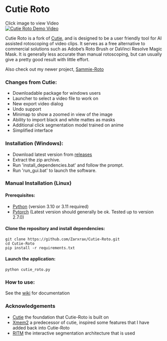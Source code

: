 # Cutie Roto
Click image to view Video  
[![Cutie Roto Demo Video](http://img.youtube.com/vi/ZaC1lltmWxc/0.jpg)](http://www.youtube.com/watch?v=ZaC1lltmWxc "Cutie Roto Demo Video")

Cutie Roto is a fork of [Cutie](https://github.com/hkchengrex/Cutie), and is designed to be a user friendly tool for AI assisted rotoscoping of video clips. It serves as a free alternative to commercial solutions such as Adobe’s Roto Brush or DaVinci Resolve Magic Mask. It is generally less accurate than manual rotoscoping, but can usually give a pretty good result with little effort.

Also check out my newer project, [Sammie-Roto](https://github.com/Zarxrax/Sammie-Roto)

### Changes from Cutie:
- Downloadable package for windows users
- Launcher to select a video file to work on
- New export video dialog
- Undo support
- Minimap to show a zoomed in view of the image
- Ability to import black and white mattes as masks
- Additional click segmentation model trained on anime
- Simplified interface

### Installation (Windows):
- Download latest version from [releases](https://github.com/Zarxrax/Cutie-Roto/releases)
- Extract the zip archive.
- Run 'install_dependencies.bat' and follow the prompt.
- Run 'run_gui.bat' to launch the software.

### Manual Installation (Linux)

#### Prerequisites:
* [Python](https://www.python.org/) (version 3.10 or 3.11 required)
* [Pytorch](https://pytorch.org) (Latest version should generally be ok. Tested up to version 2.7.0)

#### Clone the repository and install dependencies:
```
git clone https://github.com/Zarxrax/Cutie-Roto.git
cd Cutie-Roto
pip install -r requirements.txt
```
#### Launch the application:
```
python cutie_roto.py
```

### How to use:
See the [wiki](https://github.com/Zarxrax/Cutie-Roto/wiki) for documentation

### Acknowledgements
* [Cutie](https://github.com/hkchengrex/Cutie) the foundation that Cutie-Roto is built on
* [Xmem2](https://github.com/max810/XMem2) a predecessor of cutie, inspired some features that I have added back into Cutie-Roto
* [RITM](https://github.com/SamsungLabs/ritm_interactive_segmentation) the interactive segmentation architecture that is used
